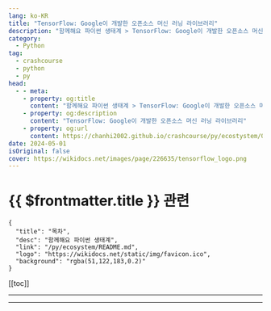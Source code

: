 ```yaml
---
lang: ko-KR
title: "TensorFlow: Google이 개발한 오픈소스 머신 러닝 라이브러리"
description: "함께해요 파이썬 생태계 > TensorFlow: Google이 개발한 오픈소스 머신 러닝 라이브러리"
category:
  - Python
tag: 
  - crashcourse
  - python
  - py
head:
  - - meta:
    - property: og:title
      content: "함께해요 파이썬 생태계 > TensorFlow: Google이 개발한 오픈소스 머신 러닝 라이브러리"
    - property: og:description
      content: "TensorFlow: Google이 개발한 오픈소스 머신 러닝 라이브러리"
    - property: og:url
      content: https://chanhi2002.github.io/crashcourse/py/ecostystem/05/tensorflow.html
date: 2024-05-01
isOriginal: false
cover: https://wikidocs.net/images/page/226635/tensorflow_logo.png
---
```


# {{ $frontmatter.title }} 관련

```component VPCard
{
  "title": "목차",
  "desc": "함께해요 파이썬 생태계",
  "link": "/py/ecosystem/README.md",
  "logo": "https://wikidocs.net/static/img/favicon.ico",
  "background": "rgba(51,122,183,0.2)"
}
```

[[toc]]

---

<SiteInfo
  name="TensorFlow: Google이 개발한 오픈소스 머신 러닝 라이브러리 | WikiDocs"
  desc="함께해요 파이썬 생태계"
  url="https://wikidocs.net/226635"
  logo="https://wikidocs.net/static/img/favicon.ico"
  preview="https://wikidocs.net/images/page/226635/tensorflow_logo.png"/>

<!-- TODO: 작성 -->

---
